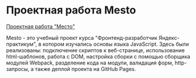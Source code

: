 # Проектная работа Mesto

[Проектная работа "Место"](https://aleoreh.github.io/mesto-project-ff/)

Mesto - это учебный проект курса "Фронтенд-разработчик Яндекс-практикум", в котором изучались основы языка JavaScript.
Здесь были реализованы: подключение скриптов к веб-странице, использование html-шаблонов, работа с DOM, настройка сборки
 с помощью сборщика модулей Webpack, разделение кода на модули, валидация форм, http-запросы, а также деплой
 проекта на GitHub Pages.